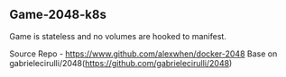 ## Game-2048-k8s

Game is stateless and no volumes are hooked to manifest. 

Source Repo - https://www.github.com/alexwhen/docker-2048
Base on gabrielecirulli/2048(https://github.com/gabrielecirulli/2048)
